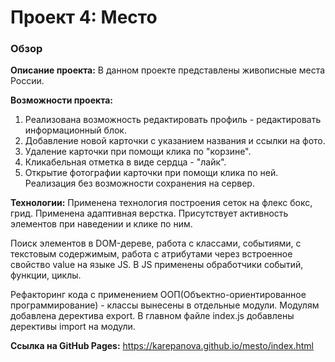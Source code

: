 # Проект 4: Место

### Обзор


**Описание проекта:**
В данном проекте представлены живописные места России.

**Возможности проекта:**
1. Реализована возможность редактировать профиль - редактировать информационный блок.
2. Добавление новой карточки с указанием названия и ссылки на фото.
3. Удаление карточки при помощи клика по "корзине".
4. Кликабельная отметка в виде сердца - "лайк".
5. Открытие фотографии карточки при помощи клика по ней.
Реализация без возможности сохранения на сервер.

**Технологии:**
 Применена технология построения сеток на флекс бокс, грид. Применена адаптивная верстка.
 Присутствует активность элементов при наведении и клике по ним.

Поиск элементов в DOM-дереве, работа с классами, событиями, с текстовым содержимым,
работа с атрибутами через встроенное свойство value на языке JS. 
В JS применены обработчики событий, функции, циклы.

Рефакторинг кода с применением ООП(Объектно-ориентированное программирование) - классы вынесены в отдельные модули. 
Модулям добавлена деректива export.
В главном файле index.js добавлены дерективы import на модули.

**Ссылка на GitHub Pages:**
https://karepanova.github.io/mesto/index.html